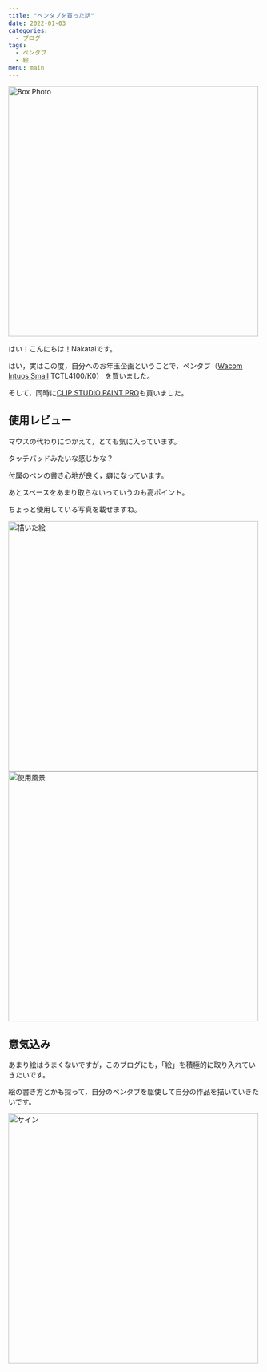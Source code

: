 ```yaml
---
title: "ペンタブを買った話"
date: 2022-01-03
categories:
  - ブログ
tags:
  - ペンタブ
  - 絵
menu: main
---
```


<img src="https://i.imgur.com/ZqIh2gK.jpg" alt="Box Photo" width="500">

はい！こんにちは！Nakataiです。

はい，実はこの度，自分へのお年玉企画ということで，ペンタブ（[Wacom Intuos Small](https://amzn.to/3ER0j7M) TCTL4100/K0）
を買いました。

そして，同時に[CLIP STUDIO PAINT PRO](https://www.clipstudio.net)も買いました。

## 使用レビュー

マウスの代わりにつかえて，とても気に入っています。

タッチパッドみたいな感じかな？

付属のペンの書き心地が良く，癖になっています。

あとスペースをあまり取らないっていうのも高ポイント。

ちょっと使用している写真を載せますね。

  <img src="https://i.imgur.com/OhGru2d.png" width="500" alt="描いた絵">

  <img src="https://i.imgur.com/ZYY0mWg.jpg" width="500" alt="使用風景">

## 意気込み

あまり絵はうまくないですが，このブログにも，「絵」を積極的に取り入れていきたいです。

絵の書き方とかも探って，自分のペンタブを駆使して自分の作品を描いていきたいです。

  <img src="https://cdn.nakatai.ga/img/sign.webp" width="500" alt="サイン">

<Disqus>
